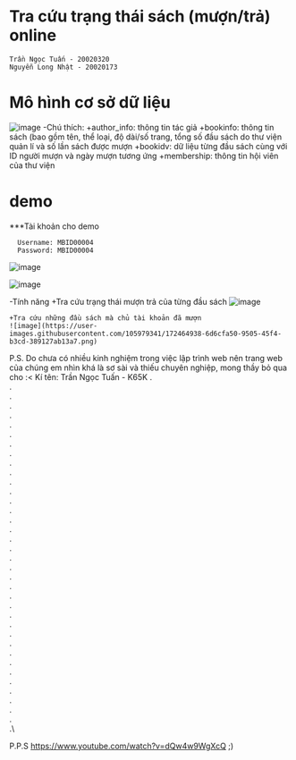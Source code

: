 # Tra cứu trạng thái sách (mượn/trả) online
    Trần Ngọc Tuấn - 20020320
    Nguyễn Long Nhật - 20020173
# Mô hình cơ sở dữ liệu
  ![image](https://user-images.githubusercontent.com/105979341/172461988-4b5e5248-ea56-4d2d-8e51-b69ed342b09f.png)
 -Chú thích:
    +author_info: thông tin tác giả
    +bookinfo: thông tin sách (bao gồm tên, thể loại, độ dài/số trang, tổng số đầu sách do thư viện quản lí và số lần sách được mượn 
    +bookidv: dữ liệu từng đầu sách cùng với ID người mượn và ngày mượn tương ứng
    +membership: thông tin hội viên của thư viện
# demo
***Tài khoản cho demo

      Username: MBID00004
      Password: MBID00004
  ![image](https://user-images.githubusercontent.com/105979341/172463285-f48bbf76-6e35-4639-be22-fe03bc07627d.png)
  
  ![image](https://user-images.githubusercontent.com/105979341/172463403-4795d611-3978-4ebd-8f83-6f987856d5d6.png)
  
  -Tính năng
    +Tra cứu trạng thái mượn trả của từng đầu sách 
    ![image](https://user-images.githubusercontent.com/105979341/172464998-7a9f700c-4427-4a6f-be43-190cc6eed436.png)

    +Tra cứu những đầu sách mà chủ tài khoản đã mượn    
    ![image](https://user-images.githubusercontent.com/105979341/172464938-6d6cfa50-9505-45f4-b3cd-389127ab13a7.png)






P.S. Do chưa có nhiều kinh nghiệm trong việc lập trình web nên trang web của chúng em nhìn khá là sơ sài và thiếu chuyên nghiệp, mong thầy bỏ qua cho :<
Kí tên: Trần Ngọc Tuấn - K65K
.\
.\
.\
.\
.\
.\
.\
.\
.\
.\
.\
.\
.\
.\
.\
.\
.\
.\
.\
.\
.\
.\
.\
.\
.\
.\
.\
.\
.\
.\
.\
.\
.\
.\
.\
.\
.\
.\
    













































P.P.S https://www.youtube.com/watch?v=dQw4w9WgXcQ ;)
    
